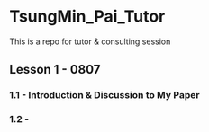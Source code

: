 # TsungMin_Pai_Tutor

This is a repo for tutor &amp; consulting session

## Lesson 1 - 0807

### 1.1 - Introduction & Discussion to My Paper

### 1.2 -
